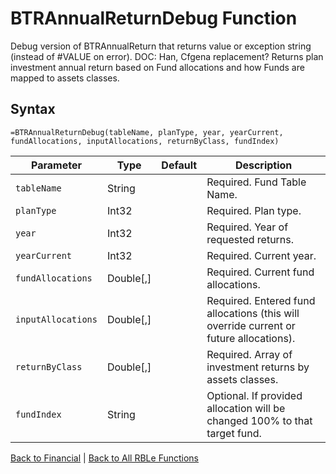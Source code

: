 # BTRAnnualReturnDebug Function

Debug version of BTRAnnualReturn that returns value or exception string (instead of #VALUE on error).  DOC: Han, Cfgena replacement?  Returns plan investment annual return based on Fund allocations and how Funds are mapped to assets classes.

## Syntax

```excel
=BTRAnnualReturnDebug(tableName, planType, year, yearCurrent, fundAllocations, inputAllocations, returnByClass, fundIndex)
```

Parameter | Type | Default | Description
---|---|---|---
`tableName` | String |  | Required.  Fund Table Name.
`planType` | Int32 |  | Required.  Plan type.
`year` | Int32 |  | Required.  Year of requested returns.
`yearCurrent` | Int32 |  | Required.  Current year.
`fundAllocations` | Double[,] |  | Required.  Current fund allocations.
`inputAllocations` | Double[,] |  | Required.  Entered fund allocations (this will override current or future allocations).
`returnByClass` | Double[,] |  | Required.  Array of investment returns by assets classes.
`fundIndex` | String |  | Optional.  If provided allocation will be changed 100% to that target fund.

[Back to Financial](Readme.md) | [Back to All RBLe Functions](..\RBLe.md#function-documentation)